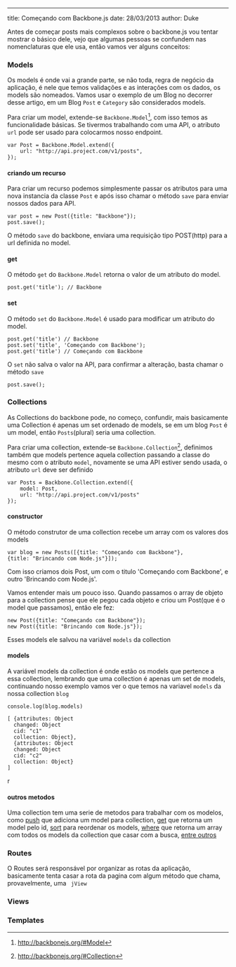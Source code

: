 ---
title: Começando com Backbone.js
date: 28/03/2013
author: Duke



Antes de começar posts mais complexos sobre o backbone.js vou tentar mostrar o básico dele, vejo que algumas pessoas se confundem nas nomenclaturas que ele usa, então vamos ver alguns conceitos:

### Models
Os models é onde vai a grande parte, se não toda, regra de negócio da aplicação, é nele que temos validações e as interações com os dados, os models são nomeados. Vamos usar o exemplo de um Blog no decorrer desse artigo, em um Blog `Post` e `Category` são considerados models.

Para criar um model, extende-se `Backbone.Model`[^1], com isso temos as funcionalidade básicas. Se tivermos trabalhando com uma API, o atributo ``url`` pode ser usado para colocarmos nosso endpoint.

<pre><code class='javascript'>var Post = Backbone.Model.extend({
    url: "http://api.project.com/v1/posts",
});</code></pre>

#### criando um recurso
Para criar um recurso podemos simplesmente passar os atributos para uma nova instancia da classe `Post` e após isso chamar o método ```save``` para enviar nossos dados para API.

<pre><code class='javascript'>var post = new Post({title: "Backbone"});
post.save();</code></pre>

O método ```save``` do backbone, enviara uma requisição tipo POST(http) para a url definida no model.

#### get
O método ```get``` do `Backbone.Model` retorna o valor de um atributo do model.
<pre><code class='javascript'>post.get('title'); // Backbone</code></pre>

#### set
O método ```set``` do ```Backbone.Model``` é usado para modificar um atributo do model.
<pre><code class='javascript'>post.get('title') // Backbone
post.set('title', 'Começando com Backbone');
post.get('title') // Começando com Backbone</code></pre>

O `set` não salva o valor na API, para confirmar a alteração, basta chamar o método `save`

<pre><code class='javascript'>post.save();</code></pre>


[^1]: http://backbonejs.org/#Model


### Collections
As Collections do backbone pode, no começo, confundir, mais basicamente uma Collection é apenas um set ordenado de models, se em um blog `Post` é um model, então `Posts`(plural) seria uma collection.

Para criar uma collection, extende-se `Backbone.Collection`[^2], definimos também que models pertence aquela collection passando a classe do mesmo com o atributo `model`, novamente se uma API estiver sendo usada, o atributo `url` deve ser definido

<pre><code>var Posts = Backbone.Collection.extend({
    model: Post,
    url: "http://api.project.com/v1/posts"
});</code></pre>

[^2]: http://backbonejs.org/#Collection

#### constructor

O método construtor de uma collection recebe um array com os valores dos models

<pre><code>var blog = new Posts([{title: "Começando com Backbone"},
{title: "Brincando com Node.js"}]);</pre></code>

Com isso criamos dois Post, um com o titulo 'Começando com Backbone', e outro 'Brincando com Node.js'.

Vamos entender mais um pouco isso. Quando passamos o array de objeto para a collection pense que ele pegou cada objeto e criou um Post(que é o model que passamos), então ele fez:

<pre><code class='javascript'>new Post({title: "Começando com Backbone"});
new Post({title: "Brincando com Node.js"});</code></pre>

Esses models ele salvou na variável ```models``` da collection

#### models
A variável models da collection é onde estão os models que pertence a essa collection, lembrando que uma collection é apenas um set de models, continuando nosso exemplo vamos ver o que temos na variavel `models` da nossa collection `blog`

<pre><code class='javascript'>console.log(blog.models)

[ {attributes: Object
  changed: Object
  cid: "c1"
  collection: Object},
  {attributes: Object
  changed: Object
  cid: "c2"
  collection: Object}
]</code></pre>r


#### outros metodos
Uma collection tem uma serie de metodos para trabalhar com os modelos, como [push](http://backbonejs.org/#Collection-push) que adiciona um model para collection, [get](http://backbonejs.org/#Collection-get) que retorna um model pelo id, [sort](http://backbonejs.org/#Collection-sort) para reordenar os models, [where](http://backbonejs.org/#Collection-where) que retorna um array com todos os models da collection que casar com a busca, [entre outros](http://backbonejs.org/#Collection)

### Routes
O Routes será responsável por organizar as rotas da aplicação, basicamente tenta casar a rota da pagina com algum método que chama, provavelmente, uma ` jView`


### Views

### Templates




